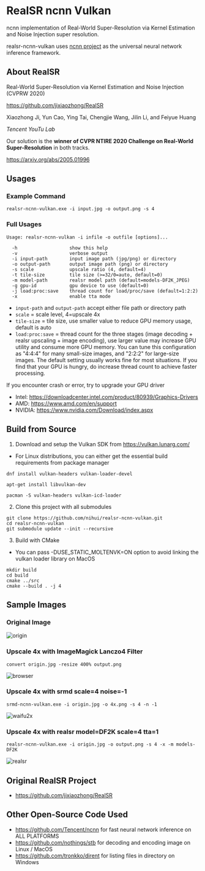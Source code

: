 # RealSR ncnn Vulkan

ncnn implementation of Real-World Super-Resolution via Kernel Estimation and Noise Injection super resolution.

realsr-ncnn-vulkan uses [ncnn project](https://github.com/Tencent/ncnn) as the universal neural network inference framework.

## About RealSR

Real-World Super-Resolution via Kernel Estimation and Noise Injection (CVPRW 2020)

https://github.com/jixiaozhong/RealSR

Xiaozhong Ji, Yun Cao, Ying Tai, Chengjie Wang, Jilin Li, and Feiyue Huang

*Tencent YouTu Lab*

Our solution is the **winner of CVPR NTIRE 2020 Challenge on Real-World Super-Resolution** in both tracks.

https://arxiv.org/abs/2005.01996

## Usages

### Example Command

```shell
realsr-ncnn-vulkan.exe -i input.jpg -o output.png -s 4
```

### Full Usages

```console
Usage: realsr-ncnn-vulkan -i infile -o outfile [options]...

  -h                   show this help
  -v                   verbose output
  -i input-path        input image path (jpg/png) or directory
  -o output-path       output image path (png) or directory
  -s scale             upscale ratio (4, default=4)
  -t tile-size         tile size (>=32/0=auto, default=0)
  -m model-path        realsr model path (default=models-DF2K_JPEG)
  -g gpu-id            gpu device to use (default=0)
  -j load:proc:save    thread count for load/proc/save (default=1:2:2)
  -x                   enable tta mode
```

- `input-path` and `output-path` accept either file path or directory path
- `scale` = scale level, 4=upscale 4x
- `tile-size` = tile size, use smaller value to reduce GPU memory usage, default is auto
- `load:proc:save` = thread count for the three stages (image decoding + realsr upscaling + image encoding), use larger value may increase GPU utility and consume more GPU memory. You can tune this configuration as "4:4:4" for many small-size images, and "2:2:2" for large-size images. The default setting usually works fine for most situations. If you find that your GPU is hungry, do increase thread count to achieve faster processing.

If you encounter crash or error, try to upgrade your GPU driver

- Intel: https://downloadcenter.intel.com/product/80939/Graphics-Drivers
- AMD: https://www.amd.com/en/support
- NVIDIA: https://www.nvidia.com/Download/index.aspx

## Build from Source

1. Download and setup the Vulkan SDK from https://vulkan.lunarg.com/
  - For Linux distributions, you can either get the essential build requirements from package manager
```shell
dnf install vulkan-headers vulkan-loader-devel
```
```shell
apt-get install libvulkan-dev
```
```shell
pacman -S vulkan-headers vulkan-icd-loader
```

2. Clone this project with all submodules

```shell
git clone https://github.com/nihui/realsr-ncnn-vulkan.git
cd realsr-ncnn-vulkan
git submodule update --init --recursive
```

3. Build with CMake
  - You can pass -DUSE_STATIC_MOLTENVK=ON option to avoid linking the vulkan loader library on MacOS

```shell
mkdir build
cd build
cmake ../src
cmake --build . -j 4
```

## Sample Images

### Original Image

![origin](images/0.png)

### Upscale 4x with ImageMagick Lanczo4 Filter

```shell
convert origin.jpg -resize 400% output.png
```

![browser](images/im.png)

### Upscale 4x with srmd scale=4 noise=-1

```shell
srmd-ncnn-vulkan.exe -i origin.jpg -o 4x.png -s 4 -n -1
```

![waifu2x](images/srmd.png)

### Upscale 4x with realsr model=DF2K scale=4 tta=1

```shell
realsr-ncnn-vulkan.exe -i origin.jpg -o output.png -s 4 -x -m models-DF2K
```

![realsr](images/2.png)

## Original RealSR Project

- https://github.com/jixiaozhong/RealSR

## Other Open-Source Code Used

- https://github.com/Tencent/ncnn for fast neural network inference on ALL PLATFORMS
- https://github.com/nothings/stb for decoding and encoding image on Linux / MacOS
- https://github.com/tronkko/dirent for listing files in directory on Windows

